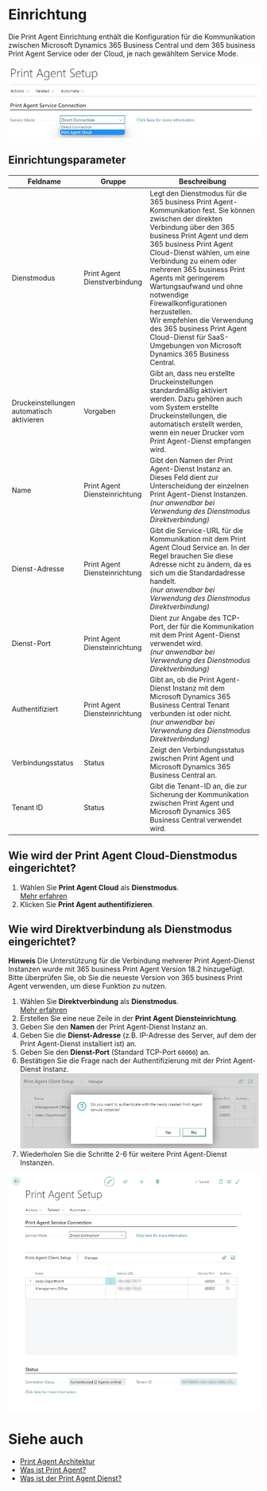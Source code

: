 # Einrichtung

Die Print Agent Einrichtung enthält die Konfiguration für die Kommunikation zwischen Microsoft Dynamics 365 Business Central und dem 365 business Print Agent Service oder der Cloud, je nach gewähltem Service Mode.

![Print Agent Einrichtung](/assets/images/365-business-print-agent/646d98fab6c688ad444f61f5397dce86873cda4a90db60986a40ba1eb3911ce9.png)

## Einrichtungsparameter

| Feldname | Gruppe | Beschreibung |
| --- | --- | --- |
| Dienstmodus | Print Agent Dienstverbindung | Legt den Dienstmodus für die 365 business Print Agent-Kommunikation fest. Sie können zwischen der direkten Verbindung über den 365 business Print Agent und dem 365 business Print Agent Cloud-Dienst wählen, um eine Verbindung zu einem oder mehreren 365 business Print Agents mit geringerem Wartungsaufwand und ohne notwendige Firewallkonfigurationen herzustellen.<br>Wir empfehlen die Verwendung des 365 business Print Agent Cloud-Dienst für SaaS-Umgebungen von Microsoft Dynamics 365 Business Central.|
| Druckeinstellungen automatisch aktivieren | Vorgaben | Gibt an, dass neu erstellte Druckeinstellungen standardmäßig aktiviert werden. Dazu gehören auch vom System erstellte Druckeinstellungen, die automatisch erstellt werden, wenn ein neuer Drucker vom Print Agent-Dienst empfangen wird. |
| Name | Print Agent Diensteinrichtung | Gibt den Namen der Print Agent-Dienst Instanz an. Dieses Feld dient zur Unterscheidung der einzelnen Print Agent-Dienst Instanzen.<br>_(nur anwendbar bei Verwendung des Dienstmodus Direktverbindung)_ |
| Dienst-Adresse | Print Agent Diensteinrichtung | Gibt die Service-URL für die Kommunikation mit dem Print Agent Cloud Service an. In der Regel brauchen Sie diese Adresse nicht zu ändern, da es sich um die Standardadresse handelt.<br>_(nur anwendbar bei Verwendung des Dienstmodus Direktverbindung)_ |
| Dienst-Port | Print Agent Diensteinrichtung | Dient zur Angabe des TCP-Port, der für die Kommunikation mit dem Print Agent-Dienst verwendet wird.<br>_(nur anwendbar bei Verwendung des Dienstmodus Direktverbindung)_ |
| Authentifiziert | Print Agent Diensteinrichtung | Gibt an, ob die Print Agent-Dienst Instanz mit dem Microsoft Dynamics 365 Business Central Tenant verbunden ist oder nicht.<br>_(nur anwendbar bei Verwendung des Dienstmodus Direktverbindung)_ |
| Verbindungsstatus | Status | Zeigt den Verbindungsstatus zwischen Print Agent und Microsoft Dynamics 365 Business Central an. |
| Tenant ID | Status | Gibt die Tenant-ID an, die zur Sicherung der Kommunikation zwischen Print Agent und Microsoft Dynamics 365 Business Central verwendet wird. |

## Wie wird der Print Agent Cloud-Dienstmodus eingerichtet?

 1. Wählen Sie **Print Agent Cloud** als **Dienstmodus**.<br>[Mehr erfahren](print-agent-whatis.md#architektur)
 2. Klicken Sie **Print Agent authentifizieren**.

## Wie wird Direktverbindung als Dienstmodus eingerichtet?

<div class="alert alert-info">
    <i class="fa-duotone fa-thin fa-lightbulb fa-lg"></i> <strong>Hinweis</strong> Die Unterstützung für die Verbindung mehrerer Print Agent-Dienst Instanzen wurde mit 365 business Print Agent Version 18.2 hinzugefügt.<br>Bitte überprüfen Sie, ob Sie die neueste Version von 365 business Print Agent verwenden, um diese Funktion zu nutzen.
</div>

 1. Wählen Sie **Direktverbindung** als **Dienstmodus**.<br>[Mehr erfahren](print-agent-whatis.md#architektur)
 2. Erstellen Sie eine neue Zeile in der **Print Agent Diensteinrichtung**.
 3. Geben Sie den **Namen** der Print Agent-Dienst Instanz an.
 4. Geben Sie die **Dienst-Adresse** (z.B. IP-Adresse des Server, auf dem der Print Agent-Dienst installiert ist) an.
 5. Geben Sie den **Dienst-Port** (Standard TCP-Port `60000`) an.
 6. Bestätigen Sie die Frage nach der Authentifizierung mit der Print Agent-Dienst Instanz.<br>![Bestätigung Print Agent-Dienst Authentifizierung](/assets/images/365-business-print-agent/a35b2150c883bf9145a1c14e555a9e3bdd18c906ddcef52e7b14a4600699a44a.png)
 8. Wiederholen Sie die Schritte 2-6 für weitere Print Agent-Dienst Instanzen.

![Direktverbindung - Print Agent Diensteinrichtung](/assets/images/365-business-print-agent/ad7903e49277a20398b0c18fa585552dcfe486312d657bc2c78b7e41f2b3d62b.png)  

# Siehe auch

 - [Print Agent Architektur](print-agent-whatis.md#architektur)
 - [Was ist Print Agent?](print-agent-whatis.md)
 - [Was ist der Print Agent Dienst?](print-agent-client-whatis.md)